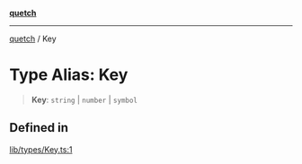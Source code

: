 [**quetch**](../README.md)

***

[quetch](../README.md) / Key

# Type Alias: Key

> **Key**: `string` \| `number` \| `symbol`

## Defined in

[lib/types/Key.ts:1](https://github.com/nevoland/quetch/blob/74684cd5cd1bd7a08980d4ce305ecc4be0c3e8b8/lib/types/Key.ts#L1)
